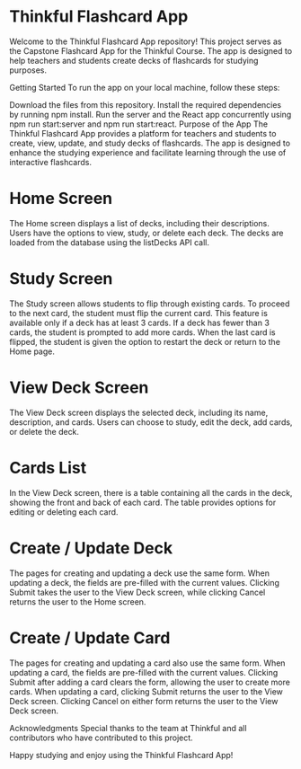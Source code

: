 # Thinkful Flashcard App
Welcome to the Thinkful Flashcard App repository! This project serves as the Capstone Flashcard App for the Thinkful Course. The app is designed to help teachers and students create decks of flashcards for studying purposes.

Getting Started
To run the app on your local machine, follow these steps:

Download the files from this repository.
Install the required dependencies by running npm install.
Run the server and the React app concurrently using npm run start:server and npm run start:react.
Purpose of the App
The Thinkful Flashcard App provides a platform for teachers and students to create, view, update, and study decks of flashcards. The app is designed to enhance the studying experience and facilitate learning through the use of interactive flashcards.

# Home Screen
The Home screen displays a list of decks, including their descriptions. Users have the options to view, study, or delete each deck. The decks are loaded from the database using the listDecks API call.

# Study Screen
The Study screen allows students to flip through existing cards. To proceed to the next card, the student must flip the current card. This feature is available only if a deck has at least 3 cards. If a deck has fewer than 3 cards, the student is prompted to add more cards. When the last card is flipped, the student is given the option to restart the deck or return to the Home page.

# View Deck Screen
The View Deck screen displays the selected deck, including its name, description, and cards. Users can choose to study, edit the deck, add cards, or delete the deck.

# Cards List
In the View Deck screen, there is a table containing all the cards in the deck, showing the front and back of each card. The table provides options for editing or deleting each card.

# Create / Update Deck
The pages for creating and updating a deck use the same form. When updating a deck, the fields are pre-filled with the current values. Clicking Submit takes the user to the View Deck screen, while clicking Cancel returns the user to the Home screen.

# Create / Update Card
The pages for creating and updating a card also use the same form. When updating a card, the fields are pre-filled with the current values. Clicking Submit after adding a card clears the form, allowing the user to create more cards. When updating a card, clicking Submit returns the user to the View Deck screen. Clicking Cancel on either form returns the user to the View Deck screen.

Acknowledgments
Special thanks to the team at Thinkful and all contributors who have contributed to this project.

Happy studying and enjoy using the Thinkful Flashcard App!
